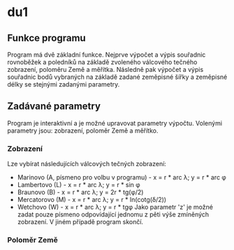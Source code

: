 # du1
## Funkce programu

Program má dvě základní funkce. Nejprve výpočet a výpis souřadnic rovnoběžek a poledníků na základě zvoleného válcového tečného zobrazení,
poloměru Země a měřítka. Následně pak výpočet a výpis souřadnic bodů vybraných na základě zadané zeměpisné šířky a zeměpisné délky
se stejnými zadanými parametry.

## Zadávané parametry

Program je interaktivní a je možné upravovat parametry výpočtu. Volenými parametry jsou: zobrazení, poloměr Země a měřítko.

### Zobrazení
Lze vybírat následujících válcových tečných zobrazení:
- Marinovo (A, písmeno pro volbu v programu) - x = r * arc λ; y = r * arc φ
- Lambertovo (L) - x = r * arc λ; y = r * sin φ
- Braunovo (B) - x = r * arc λ; y = 2r * tg(φ/2)
- Mercatorovo (M) - x = r * arc λ; y = r * ln(cotg(δ/2))
- Wetchovo (W) - x = r * arc λ; y = r * tgφ
Jako parametr 'z' je možné zadat pouze písmeno odpovídající jednomu z pěti výše zmíněných zobrazení. V jiném případě program skončí.

### Poloměr Země
